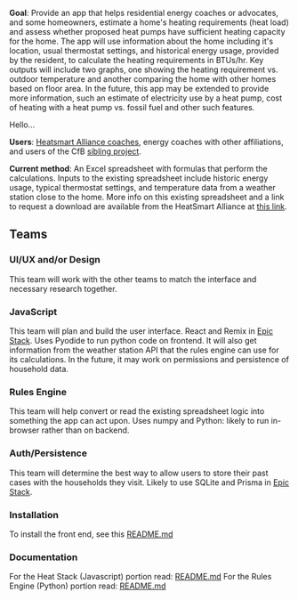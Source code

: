 **Goal**: Provide an app that helps residential energy coaches or advocates, and some homeowners, estimate a home's heating requirements (heat load) and assess whether proposed heat pumps have sufficient heating capacity for the home. The app will use information about the home including it's location, usual thermostat settings, and historical energy usage, provided by the resident, to calculate the heating requirements in BTUs/hr. Key outputs will include two graphs, one showing the heating requirement vs. outdoor temperature and another comparing the home with other homes based on floor area. In the future, this app may be extended to provide more information, such an estimate of electricity use by a heat pump, cost of heating with a heat pump vs. fossil fuel and other such features.

Hello...

**Users**: [Heatsmart Alliance coaches](https://heatsmartalliance.org/about-our-volunteer-coaches/), energy coaches with other affiliations, and users of the CfB [sibling project](https://github.com/codeforboston/urban-league-heat-pump-accelerator).

**Current method**: An Excel spreadsheet with formulas that perform the calculations. Inputs to the existing spreadsheet include historic energy usage, typical thermostat settings, and temperature data from a weather station close to the home. More info on this existing spreadsheet and a link to request a download are available from the HeatSmart Alliance at [this link](https://heatsmartalliance.org/coaching-tools/heat-load-analysis/).

## Teams

### UI/UX and/or Design

This team will work with the other teams to match the interface and necessary research together.

### JavaScript

This team will plan and build the user interface. React and Remix in [Epic Stack](https://github.com/epicweb-dev/epic-stack). Uses Pyodide to run python code on frontend.
It will also get information from the weather station API that the rules engine can use for its calculations. In the future, it may work on permissions and persistence of household data.

### Rules Engine

This team will help convert or read the existing spreadsheet logic into something the app can act upon. Uses numpy and Python: likely to run in-browser rather than on backend.

### Auth/Persistence

This team will determine the best way to allow users to store their past cases with the households they visit. Likely to use SQLite and Prisma in [Epic Stack](https://github.com/epicweb-dev/epic-stack).

### Installation

To install the front end, see this [README.md](https://github.com/codeforboston/home-energy-analysis-tool/blob/main/heat-stack/README.md)

### Documentation
For the Heat Stack (Javascript) portion read: [README.md](https://github.com/codeforboston/home-energy-analysis-tool/blob/main/heat-stack/README.md)
For the Rules Engine (Python) portion read: [README.md](https://github.com/codeforboston/home-energy-analysis-tool/blob/main/rules-engine/README.md)
